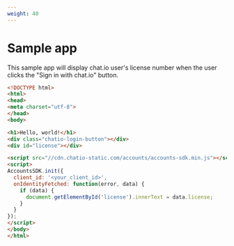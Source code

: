 ```yaml
---
weight: 40
---
```


# Sample app

This sample app will display chat.io user's license number when the user clicks the "Sign in with chat.io" button.

```html
<!DOCTYPE html>
<html>
<head>
<meta charset="utf-8">
</head>
<body>

<h1>Hello, world!</h1>
<div class="chatio-login-button"></div>
<div id="license"></div>

<script src="//cdn.chatio-static.com/accounts/accounts-sdk.min.js"></script>
<script>
AccountsSDK.init({
  client_id: '<your_client_id>',
  onIdentityFetched: function(error, data) {
    if (data) {
      document.getElementById('license').innerText = data.license;
    }
  }
});
</script>
</body>
</html>
```

